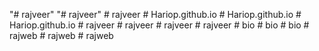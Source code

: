 "# rajveer" 
"# rajveer" 
#   r a j v e e r  
 #   H a r i o p . g i t h u b . i o  
 #   H a r i o p . g i t h u b . i o  
 #   H a r i o p . g i t h u b . i o  
 #   r a j v e e r  
 #   r a j v e e r  
 #   r a j v e e r  
 #   r a j v e e r  
 #   b i o  
 #   b i o  
 #   b i o  
 #   r a j w e b  
 #   r a j w e b  
 #   r a j w e b  
 